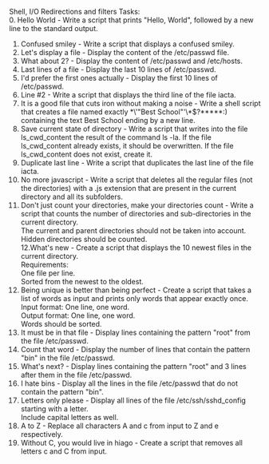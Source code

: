 Shell, I/O Redirections and filters Tasks:<br>
0. Hello World - Write a script that prints "Hello, World", followed by a new line to the standard output.<br>
1. Confused smiley - Write a script that displays a confused smiley.<br>
2. Let's display a file - Display the content of the /etc/passwd file.<br>
3. What about 2? - Display the content of /etc/passwd and /etc/hosts.<br>
4. Last lines of a file - Display the last 10 lines of /etc/passwd.<br>
5. I'd prefer the first ones actually - Display the first 10 lines of /etc/passwd.<br>
6. Line #2 - Write a script that displays the third line of the file iacta.<br>
7. It is a good file that cuts iron without making a noise - Write a shell script that creates a file named exactly \*\\'"Best School"\'\\*$\?\*\*\*\*\*:) containing the text Best School ending by a new line.<br>
8. Save current state of directory - Write a script that writes into the file ls_cwd_content the result of the command ls -la. If the file ls_cwd_content already exists, it should be overwritten. If the file ls_cwd_content does not exist, create it.<br>
9. Duplicate last line - Write a script that duplicates the last line of the file iacta.<br>
10. No more javascript - Write a script that deletes all the regular files (not the directories) with a .js extension that are present in the current directory and all its subfolders.<br>
11. Don't just count your directories, make your directories count - Write a script that counts the number of directories and sub-directories in the current directory.<br>
The current and parent directories should not be taken into account.<br>
Hidden directories should be counted.<br>
12.What's new - Create a script that displays the 10 newest files in the current directory.<br>
Requirements:<br>
One file per line.<br>
Sorted from the newest to the oldest.<br>
13. Being unique is better than being perfect - Create a script that takes a list of words as input and prints only words that appear exactly once.<br>
Input format: One line, one word.<br>
Output format: One line, one word.<br>
Words should be sorted.
14. It must be in that file - Display lines containing the pattern "root" from the file /etc/passwd.<br>
15. Count that word - Display the number of lines that contain the pattern "bin" in the file /etc/passwd.<br>
16. What's next? - Display lines containing the pattern "root" and 3 lines after them in the file /etc/passwd.<br>
17. I hate bins - Display all the lines in the file /etc/passwd that do not contain the pattern "bin".<br>
18. Letters only please - Display all lines of the file /etc/ssh/sshd_config starting with a letter.<br>
Include capital letters as well.<br>
19. A to Z - Replace all characters A and c from input to Z and e respectively.<br>
20. Without C, you would live in hiago - Create a script that removes all letters c and C from input.<br>